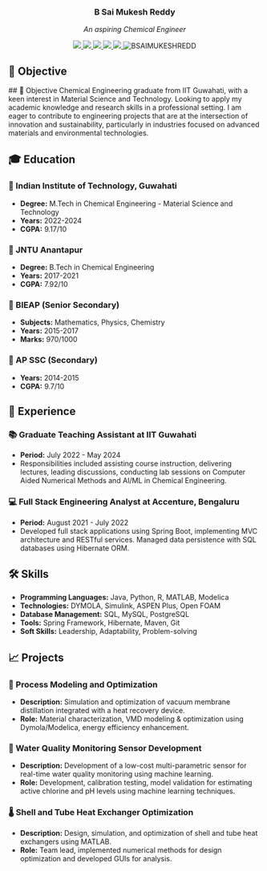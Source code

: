 <div align="center">

### B Sai Mukesh Reddy

<i>An aspiring Chemical Engineer </i>

<a href="mailto:bsm.reddy@iitg.ac.in">
<img src="https://img.shields.io/badge/Email-bsm.reddy@iitg.ac.in-orange?style=flat&logo=gmail"/>
</a>
<a href="mailto:saimukesh@iisc.ac.in">
<img src="https://img.shields.io/badge/Email-bsaimukeshreddy820@gmail.com-orange?style=flat&logo=gmail"/>
</a>
<a href="mailto:bsaimukeshreddy820@gmail.com">
<img src="https://img.shields.io/badge/Email-bsaimukeshreddy820@gmail.com-orange?style=flat&logo=gmail"/>
</a>
<a href="https://www.linkedin.com/in/bsaimukeshreddy/">
<img src="https://img.shields.io/badge/LinkedIn-BSAIMUKESHREDDY-blue?style=flat&logo=linkedin"/>
</a>
<a href="https://github.com/BSAIMUKESHREDD">
<img src="https://img.shields.io/badge/GitHub-BSAIMUKESHREDD-lightgrey?style=flat&logo=github"/>
</a>

<img src="https://komarev.com/ghpvc/?username=BSAIMUKESHREDD&label=Profile%20views&color=0e75b6&style=flat" alt="BSAIMUKESHREDD" />

</div>

## 📌 Objective

<p>## 🎯 Objective
Chemical Engineering graduate from IIT Guwahati, with a keen interest in Material Science and Technology. Looking to apply my academic knowledge and research skills in a professional setting. I am eager to contribute to engineering projects that are at the intersection of innovation and sustainability, particularly in industries focused on advanced materials and environmental technologies.
</p>

## 🎓 Education

### 🏫 Indian Institute of Technology, Guwahati
- **Degree:** M.Tech in Chemical Engineering - Material Science and Technology
- **Years:** 2022-2024
- **CGPA:** 9.17/10

### 🏫 JNTU Anantapur
- **Degree:** B.Tech in Chemical Engineering
- **Years:** 2017-2021
- **CGPA:** 7.92/10

### 🏫 BIEAP (Senior Secondary)
- **Subjects:** Mathematics, Physics, Chemistry
- **Years:** 2015-2017
- **Marks:** 970/1000

### 🏫 AP SSC (Secondary)
- **Years:** 2014-2015
- **CGPA:** 9.7/10

## 💼 Experience

### 📚 Graduate Teaching Assistant at IIT Guwahati
- **Period:** July 2022 - May 2024
- Responsibilities included assisting course instruction, delivering lectures, leading discussions, conducting lab sessions on Computer Aided Numerical Methods and AI/ML in Chemical Engineering.

### 💻 Full Stack Engineering Analyst at Accenture, Bengaluru
- **Period:** August 2021 - July 2022
- Developed full stack applications using Spring Boot, implementing MVC architecture and RESTful services. Managed data persistence with SQL databases using Hibernate ORM.

## 🛠 Skills

- **Programming Languages:** Java, Python, R, MATLAB, Modelica
- **Technologies:** DYMOLA, Simulink, ASPEN Plus, Open FOAM
- **Database Management:** SQL, MySQL, PostgreSQL
- **Tools:** Spring Framework, Hibernate, Maven, Git
- **Soft Skills:** Leadership, Adaptability, Problem-solving

## 📈 Projects

### 🔄 Process Modeling and Optimization
- **Description:** Simulation and optimization of vacuum membrane distillation integrated with a heat recovery device.
- **Role:** Material characterization, VMD modeling & optimization using Dymola/Modelica, energy efficiency enhancement.

### 🚰 Water Quality Monitoring Sensor Development
- **Description:** Development of a low-cost multi-parametric sensor for real-time water quality monitoring using machine learning.
- **Role:** Development, calibration testing, model validation for estimating active chlorine and pH levels using machine learning techniques.

### 🌡️ Shell and Tube Heat Exchanger Optimization
- **Description:** Design, simulation, and optimization of shell and tube heat exchangers using MATLAB.
- **Role:** Team lead, implemented numerical methods for design optimization and developed GUIs for analysis.



